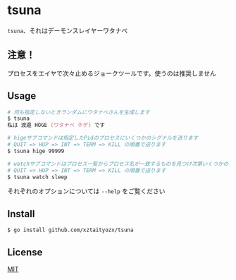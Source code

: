 # tsuna

`tsuna`、それはデーモンスレイヤーワタナベ

## 注意！
プロセスをエイヤで次々止めるジョークツールです。使うのは推奨しません

## Usage

```zsh
# 何も指定しないときランダムにワタナベさんを生成します
$ tsuna 
私は 渡邉 HOGE (ワタナベ ホゲ) です

# higeサブコマンドは指定したPidのプロセスにいくつかのシグナルを送ります
# QUIT => HUP => INT => TERM => KILL の順番で送ります
$ tsuna hige 99999

# watchサブコマンドはプロセス一覧からプロセス名が一致するものを見つけ次第いくつかのシグナルを送ります
# QUIT => HUP => INT => TERM => KILL の順番で送ります
$ tsuna watch sleep
```

それぞれのオプションについては `--help` をご覧ください

## Install

```zsh
$ go install github.com/xztaityozx/tsuna
```

## License
[MIT](./LICENSE)
